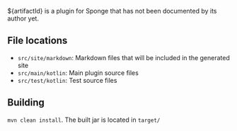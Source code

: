 ${artifactId} is a plugin for Sponge that has not been documented by its author yet.

File locations
--------------
- `src/site/markdown`: Markdown files that will be included in the generated site
- `src/main/kotlin`: Main plugin source files
- `src/test/kotlin`: Test source files

Building
--------
`mvn clean install`. The built jar is located in `target/`
